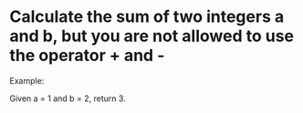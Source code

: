 # Calculate the sum of two integers a and b, but you are not allowed to use the operator + and - 

Example:

Given a = 1 and b = 2, return 3.
